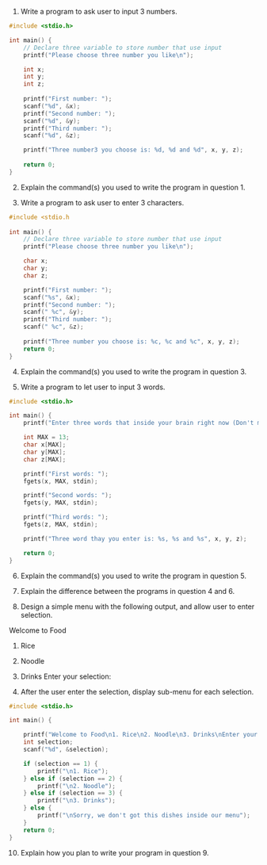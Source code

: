
1. Write a program to ask user to input 3 numbers.

```c
#include <stdio.h>

int main() {
    // Declare three variable to store number that use input
    printf("Please choose three number you like\n");

    int x;
    int y;
    int z;
    
    printf("First number: ");
    scanf("%d", &x);
    printf("Second number: ");
    scanf("%d", &y);
    printf("Third number: ");
    scanf("%d", &z);

    printf("Three number3 you choose is: %d, %d and %d", x, y, z);
    
    return 0;
}
```

2. Explain the command(s) you used to write the program in question 1.


3. Write a program to ask user to enter 3 characters.

```c
#include <stdio.h
  
int main() {
    // Declare three variable to store number that use input
    printf("Please choose three number you like\n");

    char x;
    char y;
    char z;

    printf("First number: ");
    scanf("%s", &x);
    printf("Second number: ");
    scanf(" %c", &y);
    printf("Third number: ");
    scanf(" %c", &z);
    
    printf("Three number you choose is: %c, %c and %c", x, y, z);
    return 0;
}
```

4. Explain the command(s) you used to write the program in question 3.


5. Write a program to let user to input 3 words.

```c
#include <stdio.h>

int main() {
    printf("Enter three words that inside your brain right now (Don't more that 12 alphabet): \n");

    int MAX = 13;
    char x[MAX];
    char y[MAX];
    char z[MAX];

    printf("First words: ");
    fgets(x, MAX, stdin);

    printf("Second words: ");
    fgets(y, MAX, stdin);

    printf("Third words: ");
    fgets(z, MAX, stdin);

    printf("Three word thay you enter is: %s, %s and %s", x, y, z);

    return 0;
}
```

6. Explain the command(s) you used to write the program in question 5.


7. Explain the difference between the programs in question 4 and 6.


8. Design a simple menu with the following output, and allow user to enter selection.


Welcome to Food
1. Rice
2. Noodle
3. Drinks
Enter your selection:


9. After the user enter the selection, display sub-menu for each selection.


```c
#include <stdio.h>

int main() {

    printf("Welcome to Food\n1. Rice\n2. Noodle\n3. Drinks\nEnter your selection: ");
    int selection;
    scanf("%d", &selection);

    if (selection == 1) {
        printf("\n1. Rice");
    } else if (selection == 2) {
        printf("\n2. Noodle");
    } else if (selection == 3) {
        printf("\n3. Drinks");
    } else {
        printf("\nSorry, we don't got this dishes inside our menu");
    }
    return 0;
}
```

10. Explain how you plan to write your program in question 9.
